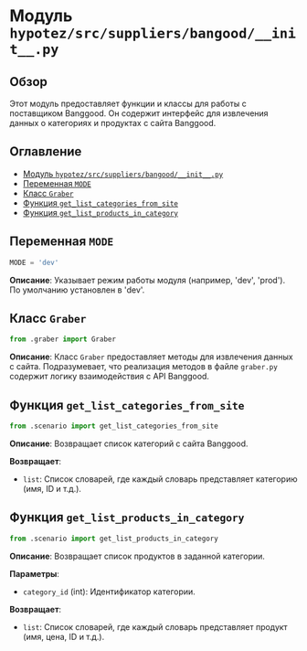 # Модуль `hypotez/src/suppliers/bangood/__init__.py`

## Обзор

Этот модуль предоставляет функции и классы для работы с поставщиком Banggood.  Он содержит интерфейс для извлечения данных о категориях и продуктах с сайта Banggood.

## Оглавление

- [Модуль `hypotez/src/suppliers/bangood/__init__.py`](#модуль-hypotezsrcsuppliersbangoodinitpy)
- [Переменная `MODE`](#переменная-mode)
- [Класс `Graber`](#класс-graber)
- [Функция `get_list_categories_from_site`](#функция-get_list_categories_from_site)
- [Функция `get_list_products_in_category`](#функция-get_list_products_in_category)


## Переменная `MODE`

```python
MODE = 'dev'
```

**Описание**:  Указывает режим работы модуля (например, 'dev', 'prod'). По умолчанию установлен в 'dev'.


## Класс `Graber`

```python
from .graber import Graber
```

**Описание**: Класс `Graber` предоставляет методы для извлечения данных с сайта.  Подразумевает, что реализация методов в файле `graber.py` содержит логику взаимодействия с API Banggood.


## Функция `get_list_categories_from_site`

```python
from .scenario import get_list_categories_from_site
```

**Описание**: Возвращает список категорий с сайта Banggood.


**Возвращает**:
- `list`: Список словарей, где каждый словарь представляет категорию (имя, ID и т.д.).


## Функция `get_list_products_in_category`

```python
from .scenario import get_list_products_in_category
```

**Описание**: Возвращает список продуктов в заданной категории.


**Параметры**:
- `category_id` (int): Идентификатор категории.


**Возвращает**:
- `list`: Список словарей, где каждый словарь представляет продукт (имя, цена, ID и т.д.).